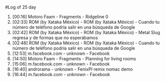 #Log of 25 day

1. [00:16] Motoro Faam - Fragments - Ridgeline 0
1. [02:33] ROM (by Xataka México) - ROM (by Xataka México) - Cuando tu número de teléfono podría salir en una búsqueda de Google
1. [02:42] ROM (by Xataka México) - ROM (by Xataka México) - Metal Slug regresa y de formas que no esperábamos
1. [02:48] ROM (by Xataka México) - ROM (by Xataka México) - Cuando tu número de teléfono podría salir en una búsqueda de Google
1. [12:53] m.facebook.com - unknown - Facebook
1. [14:50] Motoro Faam - Fragments - Planning for living rooms
1. [15:06] m.facebook.com - unknown - Facebook
1. [16:40] androrama - unknown - FenixPI remix nomac demo
1. [16:44] m.facebook.com - unknown - Facebook

